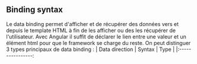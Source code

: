 
## Binding syntax
Le data binding permet d'afficher et de récupérer des données vers et depuis le template HTML à fin de les afficher ou des les récupérer de l'utilisateur. Avec Angular il suffit de déclarer le lien entre une valeur et un élément html pour que le framework se charge du reste. On peut distinguer 3 types principaux de data binding :
| Data direction | Syntax | Type |
|:----------------:


<!--stackedit_data:
eyJoaXN0b3J5IjpbLTkxOTQyMDcyMSwtMjEwMDU0NjcxXX0=
-->
